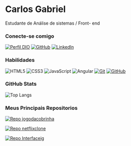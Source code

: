 
# Carlos Gabriel
Estudante de Análise de sistemas / Front- end

### Conecte-se comigo
[![Perfil DIO](https://img.shields.io/badge/-Meu%20Perfil%20na%20DIO-30A3DC?style=for-the-badge)](https://www.dio.me/users/gm182423)
[![GitHub](https://img.shields.io/badge/GitHub-000?style=for-the-badge&logo=github&logoColor=30A3DC)](https://github.com/Carlosgmk)
[![LinkedIn](https://img.shields.io/badge/-LinkedIn-000?style=for-the-badge&logo=linkedin&logoColor=30A3DC)](https://www.linkedin.com/in/carlos-gabriel-macedo-766250217/)


### Habilidades
![HTML5](https://img.shields.io/badge/HTML-000?style=for-the-badge&logo=html5&logoColor=30A3DC)
![CSS3](https://img.shields.io/badge/CSS3-000?style=for-the-badge&logo=css3&logoColor=E94D5F)
![JavaScript](https://img.shields.io/badge/JavaScript-000?style=for-the-badge&logo=javascript&logoColor=30A3DC)
![Angular](https://img.shields.io/badge/angular-%23DD0031.svg?style=for-the-badge&logo=angular&logoColor=white)
[![Git](https://img.shields.io/badge/Git-000?style=for-the-badge&logo=git&logoColor=E94D5F)](https://git-scm.com/doc) 
[![GitHub](https://img.shields.io/badge/GitHub-000?style=for-the-badge&logo=github&logoColor=30A3DC)](https://docs.github.com/)

### GitHub Stats

![Top Langs](https://github-readme-stats-git-masterrstaa-rickstaa.vercel.app/api/top-langs/?username=Carlosgmk&layout=compact&bg_color=000&border_color=30A3DC&title_color=E94D5F&text_color=FFF)

### Meus Principais Repositorios

[![Repo jogodacobrinha](https://github-readme-stats.vercel.app/api/pin/?username=Carlosgmk&repo=jogodacobrinha&bg_color=000&border_color=30A3DC&show_icons=true&icon_color=30A3DC&title_color=E94D5F&text_color=FFF)](https://github.com/Carlosgmk/jogodacobrinha)

[![Repo netflixclone](https://github-readme-stats.vercel.app/api/pin/?username=Carlosgmk&repo=netflixclone&bg_color=000&border_color=30A3DC&show_icons=true&icon_color=30A3DC&title_color=E94D5F&text_color=FFF)](https://github.com/Carlosgmk/netflixclone)

[![Repo Interfaceig](https://github-readme-stats.vercel.app/api/pin/?username=Carlosgmk&repo=Interfaceig&bg_color=000&border_color=30A3DC&show_icons=true&icon_color=30A3DC&title_color=E94D5F&text_color=FFF)](https://github.com/SEUUSERNAME/SEUREPOSITORIO)


